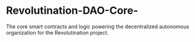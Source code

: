# Revolutination-DAO-Core-
The core smart contracts and logic powering the decentralized autonomous organization for the Revolutination project.
